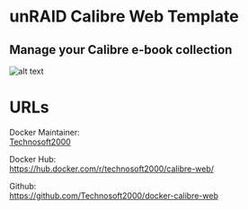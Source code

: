 [dockerurl]: https://hub.docker.com/r/technosoft2000/calibre-web/
[githuburl]: https://github.com/Technosoft2000/docker-calibre-web
[githubownerurl]: https://github.com/Technosoft2000/
[preview]: https://raw.githubusercontent.com/janeczku/docker-calibre-web/master/screenshot.png "Calibre-web preview"

# unRAID Calibre Web Template

## Manage your Calibre e-book collection

![alt text][preview]

# URLs
Docker Maintainer:  
[Technosoft2000][githubownerurl]  

Docker Hub:  
https://hub.docker.com/r/technosoft2000/calibre-web/

Github:  
https://github.com/Technosoft2000/docker-calibre-web
